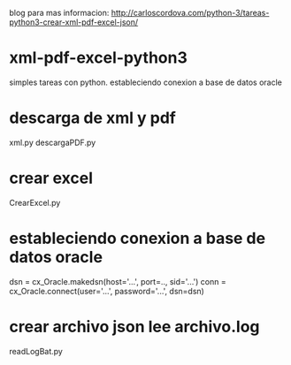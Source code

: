 blog para mas informacion: http://carloscordova.com/python-3/tareas-python3-crear-xml-pdf-excel-json/
# xml-pdf-excel-python3
simples tareas con python. estableciendo conexion a base de datos oracle

# descarga de xml y pdf
xml.py
descargaPDF.py

# crear excel
CrearExcel.py

# estableciendo conexion a base de datos oracle
dsn = cx_Oracle.makedsn(host='...', port=.., sid='...')
conn = cx_Oracle.connect(user='...', password='...', dsn=dsn)



# crear archivo json   lee archivo.log
readLogBat.py

